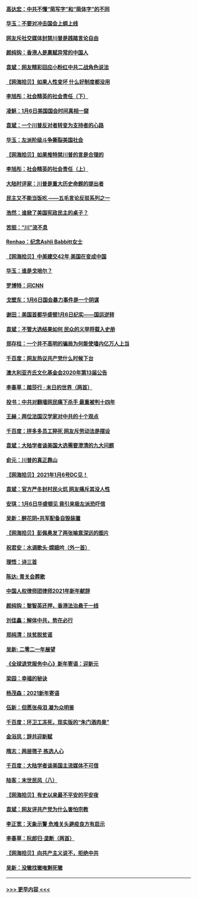 #### [高达宏：中共不懂“简写字”和“简体字”的不同](../pages/nsc993/n12692068.md?t=01161901) 
#### [华玉：不要对冲击国会上纲上线](../pages/nsc993/n12689948.md?t=01161901) 
#### [网友斥社交媒体封禁川普是践踏言论自由](../pages/nsc993/n12687482.md?t=01161901) 
#### [颜纯钩：香港人是禀赋异常的中国人](../pages/nsc993/n12685142.md?t=01161901) 
#### [袁斌：网友精彩回应小粉红中共二战角色说法](../pages/nsc993/n12684994.md?t=01161901) 
#### [【网海拾贝】如果人性变坏 什么好制度都没用](../pages/nsc993/n12683000.md?t=01161901) 
#### [李旭彤：社会精英的社会责任（下）](../pages/nsc993/n12680604.md?t=01161901) 
#### [凌稣：1月6日美国国会时间真相一窥](../pages/nsc993/n12682780.md?t=01161901) 
#### [袁斌：一个川普反对者转变为支持者的心路](../pages/nsc993/n12682700.md?t=01161901) 
#### [华玉：左派阶级斗争撕裂美国社会](../pages/nsc993/n12681226.md?t=01161901) 
#### [【网海拾贝】如果推特禁川普的言是合理的](../pages/nsc993/n12681232.md?t=01161901) 
#### [李旭彤：社会精英的社会责任（上）](../pages/nsc993/n12680501.md?t=01161901) 
#### [大陆时评家：川普是重大历史命题的提出者](../pages/nsc993/n12679904.md?t=01161901) 
#### [民主又不能当饭吃 ——五毛言论反驳系列之一](../pages/nsc993/n12679877.md?t=01161901) 
#### [浩然：谁掀了美国宪政民主的桌子？](../pages/nsc993/n12679850.md?t=01161901) 
#### [苦胆：“川”流不息](../pages/nsc993/n12678388.md?t=01161901) 
#### [Renhao：纪念Ashli Babbitt女士](../pages/nsc993/n12678359.md?t=01161901) 
#### [【网海拾贝】中美建交42年 美国在变成中国](../pages/nsc993/n12678324.md?t=01161901) 
#### [华玉：谁是戈培尔？](../pages/nsc993/n12677515.md?t=01161901) 
#### [罗博特：问CNN](../pages/nsc993/n12677172.md?t=01161901) 
#### [戈壁东：1月6日国会暴力事件是一个阴谋](../pages/nsc993/n12674639.md?t=01161901) 
#### [谢田：美国首都华盛顿1月6日纪实——国运逆转](../pages/nsc993/n12673190.md?t=01161901) 
#### [袁斌：不管大选结果如何 民众的义举将载入史册](../pages/nsc993/n12672787.md?t=01161901) 
#### [郑存柱：一个并不高明的骗局为何能使墙内亿万人上当](../pages/nsc993/n12671449.md?t=01161901) 
#### [千百度：网友热议共产党什么时候下台](../pages/nsc993/n12670442.md?t=01161901) 
#### [澳大利亚齐氏文化基金会2020年第13届公告](../pages/nsc993/n12670273.md?t=01161901) 
#### [李春草：踏莎行 · 末日的世界（两首）](../pages/nsc993/n12670253.md?t=01161901) 
#### [投书：中共对翻墙网民痛下杀手 最重被判十四年](../pages/nsc993/n12670190.md?t=01161901) 
#### [王赫：两位法国汉学家对中共的十个观点](../pages/nsc993/n12669593.md?t=01161901) 
#### [千百度：拼多多员工猝死 网友斥劳动法是摆设](../pages/nsc993/n12668081.md?t=01161901) 
#### [袁斌：大陆学者谈美国大选需要澄清的九大问题](../pages/nsc993/n12668023.md?t=01161901) 
#### [俞元：川普的真正靠山](../pages/nsc993/n12668000.md?t=01161901) 
#### [【网海拾贝】2021年1月6号DC见！](../pages/nsc993/n12664957.md?t=01161901) 
#### [袁斌：官方严冬封村民火炕 网友痛斥其没人性](../pages/nsc993/n12664882.md?t=01161901) 
#### [安琪：1月6日华盛顿见 竟引来极左派恐吓信](../pages/nsc993/n12664831.md?t=01161901) 
#### [吴新：醉花阴•共军配备自毁装置](../pages/nsc993/n12664766.md?t=01161901) 
#### [【网海拾贝】彭佩奥发了两张喻意深远的图片](../pages/nsc993/n12663515.md?t=01161901) 
#### [祝君安：水调歌头·嫦娥吟（外一首）](../pages/nsc993/n12663345.md?t=01161901) 
#### [理悟：诗三首](../pages/nsc993/n12663334.md?t=01161901) 
#### [陈达: 青关会葬歌](../pages/nsc993/n12663305.md?t=01161901) 
#### [中国人权律师团律师2021年新年献辞](../pages/nsc993/n12661792.md?t=01161901) 
#### [颜纯钩：黎智英还押，香港法治悬于一线](../pages/nsc993/n12661371.md?t=01161901) 
#### [刘佳鑫：解体中共，势在必行](../pages/nsc993/n12661335.md?t=01161901) 
#### [郑纯清：扶贫脱贫谣](../pages/nsc993/n12658729.md?t=01161901) 
#### [吴新: 二零二一年展望](../pages/nsc993/n12658664.md?t=01161901) 
#### [《全球退党服务中心》新年寄语：迎新元](../pages/nsc993/n12658408.md?t=01161901) 
#### [梁园：幸福的秘诀](../pages/nsc993/n12658061.md?t=01161901) 
#### [杨茂森：2021新年寄语](../pages/nsc993/n12658128.md?t=01161901) 
#### [伍新：但愿张母泪 凝为众明鉴](../pages/nsc993/n12656861.md?t=01161901) 
#### [千百度：环卫工冻死，现实版的“朱门酒肉臭”](../pages/nsc993/n12655588.md?t=01161901) 
#### [金浴凤：辞共迎新赋](../pages/nsc993/n12653369.md?t=01161901) 
#### [隋志：两层筛子 拣选人心](../pages/nsc993/n12653341.md?t=01161901) 
#### [千百度：大陆学者谈美国主流媒体不可信](../pages/nsc993/n12651269.md?t=01161901) 
#### [陆客：末世民风（八）](../pages/nsc993/n12648233.md?t=01161901) 
#### [【网海拾贝】有史以来最不平安的平安夜](../pages/nsc993/n12647164.md?t=01161901) 
#### [袁斌：网友评共产党为什么害怕宗教](../pages/nsc993/n12647003.md?t=01161901) 
#### [李正宽：天象示警 危难关头避疫良方有启示](../pages/nsc993/n12646262.md?t=01161901) 
#### [李春草：阮郎归‧垄断（两首）](../pages/nsc993/n12646302.md?t=01161901) 
#### [【网海拾贝】向共产主义说不，拒绝中共](../pages/nsc993/n12645941.md?t=01161901) 
#### [吴新：没辙找辙唯剩死辙](../pages/nsc993/n12643919.md?t=01161901) 

----
#### [ >>> 更早内容 <<< ](../indexes/nsc993-earlier.md)
